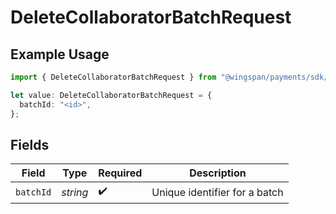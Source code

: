 # DeleteCollaboratorBatchRequest

## Example Usage

```typescript
import { DeleteCollaboratorBatchRequest } from "@wingspan/payments/sdk/models/operations";

let value: DeleteCollaboratorBatchRequest = {
  batchId: "<id>",
};
```

## Fields

| Field                         | Type                          | Required                      | Description                   |
| ----------------------------- | ----------------------------- | ----------------------------- | ----------------------------- |
| `batchId`                     | *string*                      | :heavy_check_mark:            | Unique identifier for a batch |